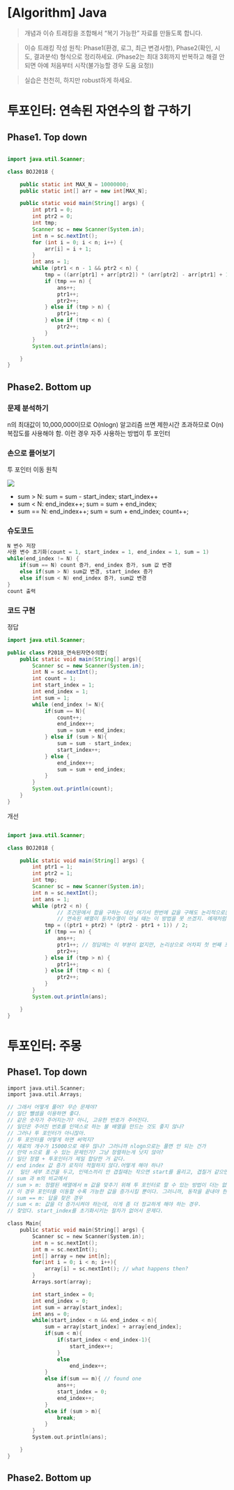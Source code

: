 # [Algorithm] Java 



> 개념과 이슈 트래킹을 조합해서 “복기 가능한” 자료를 만들도록 합니다.

> 이슈 트래킹 작성 원칙: Phase1(환경, 로그, 최근 변경사항), Phase2(확인, 시도, 결과분석) 형식으로 정리하세요. (Phase2는 최대 3회까지 반복하고 해결 안 되면 아예 처음부터 시작(불가능할 경우 도움 요청))

> 실습은 천천히, 하지만 robust하게 하세요. 



# 투포인터: 연속된 자연수의 합 구하기



## Phase1. Top down

```java

import java.util.Scanner;

class BOJ2018 {

    public static int MAX_N = 10000000;
    public static int[] arr = new int[MAX_N];

    public static void main(String[] args) {
        int ptr1 = 0;
        int ptr2 = 0;
        int tmp;
        Scanner sc = new Scanner(System.in);
        int n = sc.nextInt();
        for (int i = 0; i < n; i++) {
            arr[i] = i + 1;
        }
        int ans = 1;
        while (ptr1 < n - 1 && ptr2 < n) {
            tmp = ((arr[ptr1] + arr[ptr2]) * (arr[ptr2] - arr[ptr1] + 1)) / 2;
            if (tmp == n) {
                ans++;
                ptr1++;
                ptr2++;
            } else if (tmp > n) {
                ptr1++;
            } else if (tmp < n) {
                ptr2++;
            }
        }
        System.out.println(ans);

    }
}

```

## Phase2. Bottom up

### 문제 분석하기

n의 최대값이 10,000,000이므로 O(nlogn) 알고리즘 쓰면 제한시간 초과하므로 O(n) 복잡도를 사용해야 함. 이런 경우 자주 사용하는 방법이 투 포인터

### 손으로 플어보기

투 포인터 이동 원칙

![](https://prod-files-secure.s3.us-west-2.amazonaws.com/a79cc0c1-f77b-45c6-af98-ce249dc64875/05bfa4fe-a087-4a4e-84ea-04165d656134/Screenshot_2025-03-03_at_5.30.53_PM.png?X-Amz-Algorithm=AWS4-HMAC-SHA256&X-Amz-Content-Sha256=UNSIGNED-PAYLOAD&X-Amz-Credential=ASIAZI2LB466RVJ5UDRL%2F20250314%2Fus-west-2%2Fs3%2Faws4_request&X-Amz-Date=20250314T003550Z&X-Amz-Expires=3600&X-Amz-Security-Token=IQoJb3JpZ2luX2VjEJn%2F%2F%2F%2F%2F%2F%2F%2F%2F%2FwEaCXVzLXdlc3QtMiJHMEUCIQCL3SzUuFkJMLZHMy%2F00PTQbxdHY9%2Fo9fhrLD7lGKiCiAIgMY8QOpd9oW6KVFlEofNI7w%2Fo%2FMwg6Z29kO4UzqXHO5wqiAQI4f%2F%2F%2F%2F%2F%2F%2F%2F%2F%2FARAAGgw2Mzc0MjMxODM4MDUiDP1tIpa0fNWbZzSMISrcA8BbGs0U25i5CRYguRCwv%2B0fBoiCJVn%2FWTkdTnncTYK3SzwNasK0CZLZiHHg1zl4f8ITDsu8mtKY%2Fci%2BcT5tGmmd7p2eBMZYaRqV0rS%2FtQFW91t0UGTJ9Oidf78ZY8%2Fo%2FQ1aomS0mPzoCzv1vZnHD%2FoUPgyTLZBWzAgz%2Bzmg16nSfRx5nGDDaJYeG3K0GtCJYYyMR%2FrIfSroiSKHWJGuF03E%2BhkbsIc5fe1UCac87%2BV%2Bm7PvOCcQhmc6z6e8b%2BJjjnCsO7xFHvwh3oDBOq3X3tA9FfpK9hwwlU%2FwnZH6a6Mmdo0pMfNhvffyFYEL8dt47uaY9i3ETJzUBhtfscUyLbiwuSCF3QqCNzS4SaQlzdKGP%2BA%2BJHagKZWJ6Vsq%2BV%2FcbQOzNp28dJ4iLISQGWqSrIOJrWVImz6G3xQqS8C2igC8O7mBUmLlAskk54a1BEczBk4i7c%2Fp%2FltyEWybGQelnD9jdLsWLD8bKzzaNyA5ndd2TOnHRCJtPuiMK3byHRLvHkIuIx0ydJVoXKKZRNqdGy9XbJO3TwFiKGoKdKEtMGM1h1pZoQWSzuw7fSbIDpMLzQPsqHHJdk25WLQR%2B1CLuLlCPhpb%2Brgfiy5do5odU%2BS962zuGf0NriFCB63MMI7uzb4GOqUBvb6O7PPjs2IvCvuZAAPcDhz9vnFx0WFVq%2FDa3IgRmjBMgyZ%2Fmum8yx7nBNPmmmOklK5NvUuVJYXHSwJIeNuIdOAFiVIC4iYH2WV6125680%2B7V24CjbHTIEi2ZY5xn9rr8RwE3%2FBrbjYlvQ78yIDQYFB%2FQ86Ku%2BaLL5oC8qaW9E4%2FjeT6bMjHxM5Q49%2BAnB%2Ff85WeudhDzFiDn2jEXKP5EFbbYmIO&X-Amz-Signature=70f4a27dd3034d8a7bc2a202c11901e5d7c998023f1e2a8f9f120c30199906a8&X-Amz-SignedHeaders=host&x-id=GetObject)

- sum > N: sum = sum - start_index; start_index++
- sum < N: end_index++; sum = sum + end_index;
- sum == N: end_index++; sum = sum + end_index; count++;
### 슈도코드

```c
N 변수 저장
사용 변수 초기화(count = 1, start_index = 1, end_index = 1, sum = 1)
while(end_index != N) {
	if(sum == N) count 증가, end_index 증가, sum 값 변경
	else if(sum > N) sum값 변경, start_index 증가
	else if(sum < N) end_index 증가, sum값 변경 
}
count 출력
```

### 코드 구현

정답

```java
import java.util.Scanner;

public class P2018_연속된자연수의합{
	public static void main(String[] args){
		Scanner sc = new Scanner(System.in);
		int N = sc.nextInt();
		int count = 1;
		int start_index = 1;
		int end_index = 1;
		int sum = 1;
		while (end_index != N){
			if(sum == N){
				count++;
				end_index++;
				sum = sum + end_index;
			} else if (sum > N){
				sum = sum - start_index;
				start_index++;
			} else {
				end_index++;
				sum = sum + end_index;
			}
		}
		System.out.println(count);
	}
}
```

개선

```java

import java.util.Scanner;

class BOJ2018 {

    public static void main(String[] args) {
        int ptr1 = 1;
        int ptr2 = 1;
        int tmp;
        Scanner sc = new Scanner(System.in);
        int n = sc.nextInt();
        int ans = 1;
        while (ptr2 < n) {
		        // 조건문에서 합을 구하는 대신 여기서 한번에 값을 구해도 논리적으로는 상관 없지 않나?
		        // 연속된 배열이 등차수열이 아닐 때는 이 방법을 못 쓰겠지. 예재처럼 풀면 모든 오름차순배열에 대해서 같은 답을 낼 수 있고
            tmp = ((ptr1 + ptr2) * (ptr2 - ptr1 + 1)) / 2; 
            if (tmp == n) {
                ans++;
                ptr1++; // 정답에는 이 부분이 없지만, 논리상으로 어차피 첫 번째 포인터도 옮겨야 한다.
                ptr2++;
            } else if (tmp > n) {
                ptr1++;
            } else if (tmp < n) {
                ptr2++;
            }
        }
        System.out.println(ans);

    }
}

```

# 투포인터: 주몽



## Phase1. Top down

```c
import java.util.Scanner;
import java.util.Arrays;

// 그래서 어떻게 풀어? 무슨 문제야?
// 일단 뺄셈을 이용하면 좋다.
// 같은 숫자가 주어지는가? 아니, 고유한 번호가 주어진다.
// 일단은 주어진 번호를 인덱스로 하는 불 배열을 만드는 것도 좋지 않나?
// 그러나 투 포인터가 아니잖아.
// 투 포인터를 어떻게 하면 써먹지?
// 재료의 개수가 15000으로 매우 많나? 그러니까 nlogn으로는 풀면 안 되는 건가
// 만약 n으로 풀 수 있는 문제인가? 그냥 정렬하는게 낫지 않아? 
// 일단 정렬 + 투포인터가 제일 합당한 거 같다.
// end index 값 증가 로직이 적절하지 않다.어떻게 해야 하나? 
//  일단 세부 조건을 두고, 인덱스끼리 안 겹칠때는 작으면 start를 올리고, 겹칠거 같으면 end를 올려야지
// sum 과 m의 비교에서
// sum > m: 정렬된 배열에서 m 값을 맞추기 위해 투 포인터로 할 수 있는 방법이 더는 없다. 
// 이 경우 포인터를 이동할 수록 가능한 값을 증가시킬 뿐이다. 그러니까, 동작을 끝내야 한다.
// sum == m: 답을 찾은 경우
// sum < m: 값을 더 증가시켜야 하는데, 이게 좀 더 정교하게 해야 하는 경우.
// 찾았다. start_index를 초기화시키는 절차가 없어서 문제다.

class Main{
    public static void main(String[] args) {
        Scanner sc = new Scanner(System.in);
        int n = sc.nextInt();
        int m = sc.nextInt();
        int[] array = new int[n];
        for(int i = 0; i < n; i++){
            array[i] = sc.nextInt(); // what happens then?
        }
        Arrays.sort(array);

        int start_index = 0;
        int end_index = 0;
        int sum = array[start_index];
        int ans = 0;
        while(start_index < n && end_index < n){
            sum = array[start_index] + array[end_index];
            if(sum < m){
                if(start_index < end_index-1){
                    start_index++;
                }
                else
                    end_index++;
            }
            else if(sum == m){ // found one
                ans++;
                start_index = 0;
                end_index++;
            }
            else if (sum > m){
                break;
            }
        }
        System.out.println(ans);

    }
}   
```

## Phase2. Bottom up

